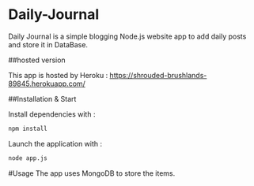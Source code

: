 # Daily-Journal

Daily Journal is a simple blogging  Node.js website app to add daily posts and store it in DataBase.


##hosted version

This app is hosted by Heroku :   https://shrouded-brushlands-89845.herokuapp.com/

##Installation & Start


Install dependencies with :

```sh
npm install
```

Launch the application with :



```sh
node app.js
```

#Usage 
The app uses MongoDB to store the items.



